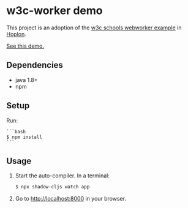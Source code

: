 # w3c-worker demo

This project is an adoption of the [w3c schools webworker example][4] in [Hoplon][1].

[See this demo.][3]

## Dependencies

- java 1.8+
- npm

## Setup

Run:

    ```bash
    $ npm install
    ```

## Usage

1. Start the auto-compiler. In a terminal:

    ```bash
    $ npx shadow-cljs watch app
    ```


2. Go to [http://localhost:8000][2] in your browser.

[1]: https://hoplon.io
[2]: http://localhost:8000
[3]: https://hoplon.github.io/demos/w3c-worker/
[4]: http://www.w3schools.com/html/html5_webworkers.asp
